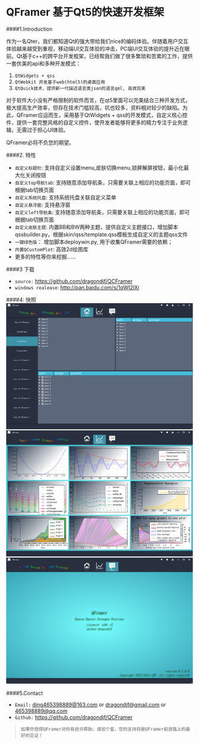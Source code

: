 QFramer 基于Qt5的快速开发框架
============
####1.Introduction

作为一名Qter，我们都知道Qt的强大带给我们nice的编码体验。伴随着用户交互体验越来越受到重视，移动端UI交互体验的冲击，PC端UI交互体验的提升近在眼前。Qt基于c++的跨平台开发框架，已经帮我们做了很多繁琐和苦累的工作，提供一套优美的api和多种开发模式： 
1. `QtWidgets + qss`    
2. `QtWebkit 开发基于web(html5)的桌面应用`         
3. `QtQuick技术，提供新一代描述语言类json的语言qml, 高效完美`        

对于软件大小没有严格限制的软件而言，在qt5里面可以完美结合三种开发方式，极大提高生产效率，但存在技术门槛较高，坑也较多，资料相对较少的缺陷。为此，QFramer应运而生，采用基于QtWidgets + qss的开发模式，自定义核心控件，提供一套完整风格的自定义控件，使开发者能够将更多的精力专注于业务逻辑，无需过于担心UI体验。

QFramer必将不负您的期望。

####2. 特性
+ `自定义标题栏`: 支持自定义设置menu,皮肤切换menu,锁屏解屏按钮，最小化最大化关闭按钮
+ `自定义top导航tab`:  支持随意添加导航条，只需要关联上相应的功能页面，即可根据tab切换页面
+ `自定义系统托盘`: 支持系统托盘关联自定义菜单
+ `自定义悬浮窗`: 支持悬浮窗
+ `自定义left导航条`: 支持随意添加导航条，只需要关联上相应的功能页面，即可根据tab切换页面
+ `自定义皮肤主题`:  内置BB和BW两种主题，提供自定义主题接口，增加脚本qssbuilder.py，根据skin/qss/template.qss模板生成自定义的主题qss文件
+ `一键绿色版`： 增加脚本deploywin.py,  用于收集QFramer需要的依赖；
+ `内置QCustomPlot`: 高效2d绘图库
+ 更多的特性等你来挖掘......

####3 下载
+ `source:` https://github.com/dragondjf/QCFramer    
+ `windows realease`: http://pan.baidu.com/s/1qWI2lXi

####4: 快照
![6](doc/v0.21_1.png)
![7](doc/v0.21_2.png)
![8](doc/v0.21_3.png)

####5.Contact
+ `Email:` ding465398889@163.com or dragondjf@gmail.com or 465398889@qq.com
+ `Github:` https://github.com/dragondjf/QCFramer

>  `如果你觉得QFramer对你有些许帮助，请加个星，您的支持将是QFramer前进路上的最好的见证！`
